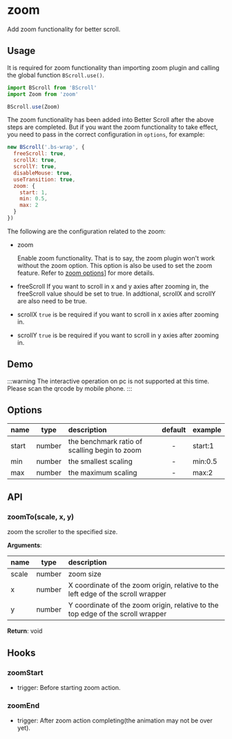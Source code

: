 # zoom

Add zoom functionality for better scroll.

## Usage

It is required for zoom functionality than importing zoom plugin and calling the global function `BScroll.use()`.

```js
import BScroll from 'BScroll'
import Zoom from 'zoom'

BScroll.use(Zoom)
```

The zoom functionality has been added into Better Scroll after the above steps are completed. But if you want the zoom functionality to take effect, you need to pass in the correct configuration in `options`, for example:

```js
new BScroll('.bs-wrap', {
  freeScroll: true,
  scrollX: true,
  scrollY: true,
  disableMouse: true,
  useTransition: true,
  zoom: {
    start: 1,
    min: 0.5,
    max: 2
  }
})
```
The following are the configuration related to the zoom:

- zoom

  Enable zoom functionality. That is to say, the zoom plugin won't work without the zoom option. This option is also be used to set the zoom feature. Refer to [zoom options](./zoom.html#zoom-options)] for more details.

- freeScroll
  If you want to scroll in x and y axies after zooming in, the freeScroll value should be set to true. In addtional, scrollX and scrollY are also need to be true.

- scrollX
  `true` is be required if you want to scroll in x axies after zooming in.

- scrollY
  `true` is be required if you want to scroll in y axies after zooming in.

## Demo
:::warning
The interactive operation on pc is not supported at this time. Please scan the qrcode by mobile phone.
:::

<demo>
  <template slot="code-template">
    <<< @/example/vue/demo/zoom/default.vue?template
  </template>
  <template slot="code-script">
    <<< @/example/vue/demo/zoom/default.vue?script
  </template>
  <template slot="code-style">
    <<< @/example/vue/demo/zoom/default.vue?style
  </template>
  <zoom-default slot="demo"></zoom-default>
</demo>

## Options

|name|type|description|default|example|
|----------|:-----:|:-----------|:--------:|:-------|
|start|number|the benchmark ratio of scalling begin to zoom|-|start:1|
|min|number|the smallest scaling|-|min:0.5|
|max|number|the maximum scaling|-|max:2|

## API

### zoomTo(scale, x, y)

zoom the scroller to the specified size.

**Arguments**:

|name|type|description|
|----------|:-----:|:-----------|
|scale|number|zoom size|
|x|number|X coordinate of the zoom origin, relative to the left edge of the scroll wrapper|
|y|number|Y coordinate of the zoom origin, relative to the top edge of the scroll wrapper|

**Return**: void

## Hooks

### zoomStart
- trigger: Before starting zoom action.

### zoomEnd
- trigger: After zoom action completing(the animation may not be over yet).

